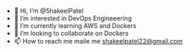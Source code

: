 - 👋 Hi, I’m @5hakeelPatel
- 👀 I’m interested in DevOps Engineeering
- 🌱 I’m currently learning AWS and Dockers
- 💞️ I’m looking to collaborate on Dockers
- 📫 How to reach me maile me shakeelpatel22@gmail.com

<!---
5hakeelPatel/5hakeelPatel is a ✨ special ✨ repository because its `README.md` (this file) appears on your GitHub profile.
You can click the Preview link to take a look at your changes.
--->

